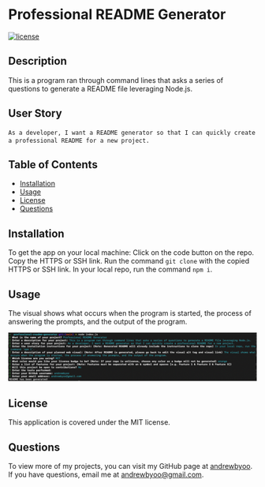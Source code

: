 # Professional README Generator
[![license](https://img.shields.io/badge/license-MIT-orange)](./LICENSE)
## Description
This is a program ran through command lines that asks a series of questions to generate a README file leveraging Node.js.

## User Story
```
As a developer, I want a README generator so that I can quickly create a professional README for a new project.
```

## Table of Contents
- [Installation](#installation)
- [Usage](#usage)
- [License](#license)
- [Questions](#questions)

## Installation
To get the app on your local machine:
Click on the code button on the repo.
Copy the HTTPS or SSH link.
Run the command `git clone` with the copied HTTPS or SSH link.
In your local repo, run the command `npm i`.

## Usage
The visual shows what occurs when the program is started, the process of answering the prompts, and the output of the program.

![Command Prompts](../assets/images/static-visual2.png)

## License
This application is covered under the MIT license.

## Questions
To view more of my projects, you can visit my GitHub page at [andrewbyoo](https://github.com/andrewbyoo).
If you have questions, email me at [andrewbyoo@gmail.com](mailto:andrewbyoo@gmail.com).
